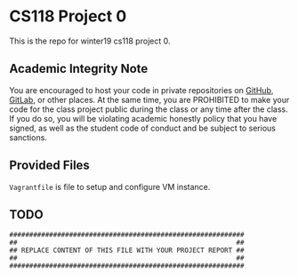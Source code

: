 # CS118 Project 0

This is the repo for winter19 cs118 project 0.

## Academic Integrity Note

You are encouraged to host your code in private repositories on [GitHub](https://github.com/), [GitLab](https://gitlab.com), or other places.  At the same time, you are PROHIBITED to make your code for the class project public during the class or any time after the class.  If you do so, you will be violating academic honestly policy that you have signed, as well as the student code of conduct and be subject to serious sanctions.

## Provided Files

`Vagrantfile` is file to setup and configure VM instance.

## TODO

    ###########################################################
    ##                                                       ##
    ## REPLACE CONTENT OF THIS FILE WITH YOUR PROJECT REPORT ##
    ##                                                       ##
    ###########################################################
